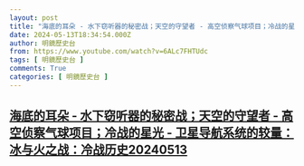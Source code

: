 ```yaml
---
layout: post
title: "海底的耳朵 - 水下窃听器的秘密战；天空的守望者 - 高空侦察气球项目；冷战的星光 - 卫星导航系统的较量：冰与火之战：冷战历史20240513"
date: 2024-05-13T18:34:54.000Z
author: 明鏡歷史台
from: https://www.youtube.com/watch?v=6ALc7FHTUdc
tags: [ 明鏡歷史台 ]
comments: True
categories: [ 明鏡歷史台 ]
---
```

<!--1715625294000-->
[海底的耳朵 - 水下窃听器的秘密战；天空的守望者 - 高空侦察气球项目；冷战的星光 - 卫星导航系统的较量：冰与火之战：冷战历史20240513](https://www.youtube.com/watch?v=6ALc7FHTUdc)
------

<div>

</div>
